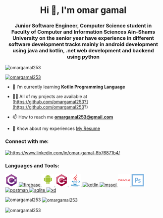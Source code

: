 <h1 align="center">Hi 👋, I'm omar gamal</h1>
<h3 align="center">Junior Software Engineer, Computer Science student in Faculty of Computer and Information
Sciences Ain-Shams University on the senior year have experience in
different software development tracks mainly in android development using java
and kotlin, .net web development and backend using python</h3>

<p align="left"> <img src="https://komarev.com/ghpvc/?username=omargamal253&label=Profile%20views&color=0e75b6&style=flat" alt="omargamal253" /> </p>

<p align="left"> <a href="https://github.com/ryo-ma/github-profile-trophy"><img src="https://github-profile-trophy.vercel.app/?username=omargamal253" alt="omargamal253" /></a> </p>

- 🌱 I’m currently learning **Kotlin Programming Language**

- 👨‍💻 All of my projects are available at [https://github.com/omargamal253?](https://github.com/omargamal253?)

- 📫 How to reach me **omargamal253@gmail.com**

- 📄 Know about my experiences [My Resume ](https://drive.google.com/file/d/1PvteXHi5nE7eBU99BNIedECeWgIzioKd/view?usp=sharing)

<h3 align="left">Connect with me:</h3>
<p align="left">
<a href="https://linkedin.com/in/https://www.linkedin.com/in/omar-gamal-8b76871b4/" target="blank"><img align="center" src="https://cdn.jsdelivr.net/npm/simple-icons@3.0.1/icons/linkedin.svg" alt="https://www.linkedin.com/in/omar-gamal-8b76871b4/" height="40" width="40" /></a>
</p>

<h3 align="left">Languages and Tools:</h3>
<p align="left">  <a href="https://www.w3schools.com/cs/" target="_blank"> <img src="https://raw.githubusercontent.com/devicons/devicon/master/icons/csharp/csharp-original.svg" alt="csharp" width="40" height="40"/> </a> <a href="https://firebase.google.com/" target="_blank"> <img src="https://www.vectorlogo.zone/logos/firebase/firebase-icon.svg" alt="firebase" width="40" height="40"/> </a> <a href="https://developer.android.com" target="_blank"> <img src="https://raw.githubusercontent.com/devicons/devicon/master/icons/android/android-original-wordmark.svg" alt="android" width="40" height="40"/> </a>  <a href="https://www.w3schools.com/cpp/" target="_blank"> <img src="https://raw.githubusercontent.com/devicons/devicon/master/icons/cplusplus/cplusplus-original.svg" alt="cplusplus" width="40" height="40"/> </a><a href="https://www.java.com" target="_blank"> <img src="https://raw.githubusercontent.com/devicons/devicon/master/icons/java/java-original.svg" alt="java" width="40" height="40"/> </a> <a href="https://kotlinlang.org" target="_blank"> <img src="https://www.vectorlogo.zone/logos/kotlinlang/kotlinlang-icon.svg" alt="kotlin" width="40" height="40"/> </a> <a href="https://www.microsoft.com/en-us/sql-server" target="_blank"> <img src="https://cdn.worldvectorlogo.com/logos/microsoft-sql-server.svg" alt="mssql" width="40" height="40"/> </a> <a href="https://www.oracle.com/" target="_blank"> <img src="https://raw.githubusercontent.com/devicons/devicon/master/icons/oracle/oracle-original.svg" alt="oracle" width="40" height="40"/> </a> <a href="https://www.photoshop.com/en" target="_blank"> <img src="https://raw.githubusercontent.com/devicons/devicon/master/icons/photoshop/photoshop-line.svg" alt="photoshop" width="40" height="40"/> </a> <a href="https://postman.com" target="_blank"> <img src="https://www.vectorlogo.zone/logos/getpostman/getpostman-icon.svg" alt="postman" width="40" height="40"/> </a> <a href="https://www.sqlite.org/" target="_blank"> <img src="https://www.vectorlogo.zone/logos/sqlite/sqlite-icon.svg" alt="sqlite" width="40" height="40"/> </a> <a href="https://www.adobe.com/products/xd.html" target="_blank"> <img src="https://cdn.worldvectorlogo.com/logos/adobe-xd.svg" alt="xd" width="40" height="40"/> </a> </p>

<p><img align="left" src="https://github-readme-stats.vercel.app/api/top-langs?username=omargamal253&show_icons=true&locale=en&layout=compact" alt="omargamal253" /></p>

<p>&nbsp;<img align="center" src="https://github-readme-stats.vercel.app/api?username=omargamal253&show_icons=true&locale=en" alt="omargamal253" /></p>

<p><img align="center" src="https://github-readme-streak-stats.herokuapp.com/?user=omargamal253&" alt="omargamal253" /></p>
